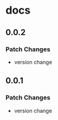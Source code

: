 # docs

## 0.0.2

### Patch Changes

- version change

## 0.0.1

### Patch Changes

- version change
